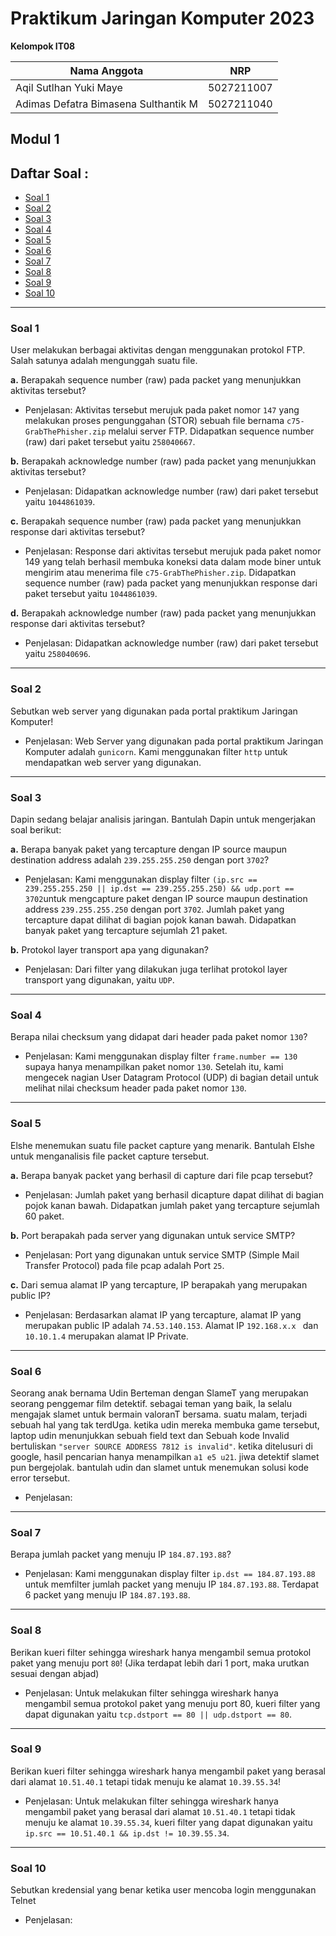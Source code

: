 # Praktikum Jaringan Komputer 2023

**Kelompok IT08**

Nama Anggota | NRP
------------------- | --------------		
Aqil Sutlhan Yuki Maye | 5027211007
Adimas Defatra Bimasena Sulthantik M | 5027211040

## Modul 1

## Daftar Soal :
- [Soal 1](#soal-1)
- [Soal 2](#soal-2)
- [Soal 3](#soal-3)
- [Soal 4](#soal-4)
- [Soal 5](#soal-5)
- [Soal 6](#soal-6)
- [Soal 7](#soal-7)
- [Soal 8](#soal-8)
- [Soal 9](#soal-9)
- [Soal 10](#soal-10)

---
### Soal 1
User melakukan berbagai aktivitas dengan menggunakan protokol FTP. Salah satunya adalah mengunggah suatu file.

**a.** Berapakah sequence number (raw) pada packet yang menunjukkan aktivitas tersebut? 
- Penjelasan:
Aktivitas tersebut merujuk pada paket nomor `147` yang melakukan proses pengunggahan (STOR) sebuah file bernama `c75-GrabThePhisher.zip` melalui server FTP. Didapatkan sequence number (raw) dari paket tersebut yaitu `258040667`.


**b.** Berapakah acknowledge number (raw) pada packet yang menunjukkan aktivitas tersebut? 
- Penjelasan:
Didapatkan acknowledge number (raw) dari paket tersebut yaitu `1044861039`.


**c.** Berapakah sequence number (raw) pada packet yang menunjukkan response dari aktivitas tersebut?
- Penjelasan:
Response dari aktivitas tersebut merujuk pada paket nomor 149 yang telah berhasil membuka koneksi data dalam mode biner untuk mengirim atau menerima file `c75-GrabThePhisher.zip`. Didapatkan sequence number (raw) pada packet yang menunjukkan response dari paket tersebut yaitu `1044861039`.


**d.** Berapakah acknowledge number (raw) pada packet yang menunjukkan response dari aktivitas tersebut?
- Penjelasan: 
Didapatkan acknowledge number (raw) dari paket tersebut yaitu `258040696`.

---
### Soal 2
Sebutkan web server yang digunakan pada portal praktikum Jaringan Komputer!
- Penjelasan:
Web Server yang digunakan pada portal praktikum Jaringan Komputer adalah `gunicorn`. Kami menggunakan filter `http` untuk mendapatkan web server yang digunakan.

---
### Soal 3
Dapin sedang belajar analisis jaringan. Bantulah Dapin untuk mengerjakan soal berikut:

**a.** Berapa banyak paket yang tercapture dengan IP source maupun destination address adalah `239.255.255.250` dengan port `3702`? 
- Penjelasan:
Kami menggunakan display filter `(ip.src == 239.255.255.250 || ip.dst == 239.255.255.250) && udp.port == 3702`untuk mengcapture paket dengan IP source maupun destination address `239.255.255.250` dengan port `3702`. Jumlah paket yang tercapture dapat dilihat di bagian pojok kanan bawah. Didapatkan banyak paket yang tercapture sejumlah 21 paket.


**b.** Protokol layer transport apa yang digunakan?
- Penjelasan:
Dari filter yang dilakukan juga terlihat protokol layer transport yang digunakan, yaitu `UDP`.


---
### Soal 4
Berapa nilai checksum yang didapat dari header pada paket nomor `130`?
- Penjelasan:
Kami menggunakan display filter `frame.number == 130` supaya hanya menampilkan paket nomor `130`. Setelah itu, kami mengecek nagian User Datagram Protocol (UDP) di bagian detail untuk melihat nilai checksum header pada paket nomor `130`.

---
### Soal 5
Elshe menemukan suatu file packet capture yang menarik. Bantulah Elshe untuk menganalisis file packet capture tersebut.

**a.** Berapa banyak packet yang berhasil di capture dari file pcap tersebut?
- Penjelasan:
Jumlah paket yang berhasil dicapture dapat dilihat di bagian pojok kanan bawah. Didapatkan jumlah paket yang tercapture sejumlah 60 paket.


**b.** Port berapakah pada server yang digunakan untuk service SMTP? 
- Penjelasan:
Port yang digunakan untuk service SMTP (Simple Mail Transfer Protocol) pada file pcap adalah Port `25`.


**c.** Dari semua alamat IP yang tercapture, IP berapakah yang merupakan public IP?
- Penjelasan:
Berdasarkan alamat IP yang tercapture, alamat IP yang merupakan public IP adalah `74.53.140.153`. Alamat IP `192.168.x.x ` dan `10.10.1.4` merupakan alamat IP Private.


---
### Soal 6
Seorang anak bernama Udin Berteman dengan SlameT yang merupakan seorang penggemar film detektif. sebagai teman yang baik, Ia selalu mengajak slamet untuk bermain valoranT bersama. suatu malam, terjadi sebuah hal yang tak terdUga. ketika udin mereka membuka game tersebut, laptop udin menunjukkan sebuah field text dan Sebuah kode Invalid bertuliskan `"server SOURCE ADDRESS 7812 is invalid"`. ketika ditelusuri di google, hasil pencarian hanya menampilkan `a1 e5 u21`. jiwa detektif slamet pun bergejolak. bantulah udin dan slamet untuk menemukan solusi kode error tersebut.
- Penjelasan:


---
### Soal 7
Berapa jumlah packet yang menuju IP `184.87.193.88`?
- Penjelasan:
Kami menggunakan display filter `ip.dst == 184.87.193.88` untuk memfilter jumlah packet yang menuju IP `184.87.193.88`. Terdapat 6 packet yang menuju IP `184.87.193.88`.


---
### Soal 8
Berikan kueri filter sehingga wireshark hanya mengambil semua protokol paket yang menuju port `80`! (Jika terdapat lebih dari 1 port, maka urutkan sesuai dengan abjad)
- Penjelasan:
Untuk melakukan filter sehingga wireshark hanya mengambil semua protokol paket yang menuju port 80, kueri filter yang dapat digunakan yaitu `tcp.dstport == 80 || udp.dstport == 80`.


---
### Soal 9
Berikan kueri filter sehingga wireshark hanya mengambil paket yang berasal dari alamat `10.51.40.1` tetapi tidak menuju ke alamat `10.39.55.34`!
- Penjelasan:
Untuk melakukan filter sehingga wireshark hanya mengambil paket yang berasal dari alamat `10.51.40.1` tetapi tidak menuju ke alamat `10.39.55.34`, kueri filter yang dapat digunakan yaitu `ip.src == 10.51.40.1 && ip.dst != 10.39.55.34`.

---
### Soal 10
Sebutkan kredensial yang benar ketika user mencoba login menggunakan Telnet
- Penjelasan: